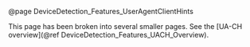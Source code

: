 @page DeviceDetection_Features_UserAgentClientHints

This page has been broken into several smaller pages. 
See the [UA-CH overview](@ref DeviceDetection_Features_UACH_Overview).